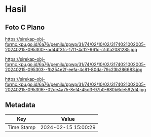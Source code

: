 # Hasil

## Foto C Plano

https://sirekap-obj-formc.kpu.go.id/6a76/pemilu/ppwp/31/74/02/10/02/3174021002005-20240215-095300--ad44f31c-17f1-4c12-961c-c1dfa2081285.jpg

https://sirekap-obj-formc.kpu.go.id/6a76/pemilu/ppwp/31/74/02/10/02/3174021002005-20240215-095303--fb254e2f-eefa-4c81-80da-79c23b286683.jpg

https://sirekap-obj-formc.kpu.go.id/6a76/pemilu/ppwp/31/74/02/10/02/3174021002005-20240215-095306--02de4a75-8ef4-45d3-97b0-680b6de592d4.jpg


## Metadata

| Key        | Value               |
| ---------- | ------------------- |
| Time Stamp | 2024-02-15 15:00:29 |



